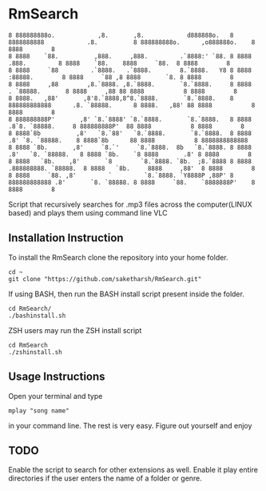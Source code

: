 # RmSearch

```
8 888888888o.            ,8.       ,8.            d888888o.   8 8888888888            .8.          8 888888888o.      ,o888888o.    8 8888        8
8 8888    `88.          ,888.     ,888.         .`8888:' `88. 8 8888                 .888.         8 8888    `88.    8888     `88.  8 8888        8
8 8888     `88         .`8888.   .`8888.        8.`8888.   Y8 8 8888                :88888.        8 8888     `88 ,8 8888       `8. 8 8888        8
8 8888     ,88        ,8.`8888. ,8.`8888.       `8.`8888.     8 8888               . `88888.       8 8888     ,88 88 8888           8 8888        8
8 8888.   ,88'       ,8'8.`8888,8^8.`8888.       `8.`8888.    8 888888888888      .8. `88888.      8 8888.   ,88' 88 8888           8 8888        8
8 888888888P'       ,8' `8.`8888' `8.`8888.       `8.`8888.   8 8888             .8`8. `88888.     8 888888888P'  88 8888           8 8888        8
8 8888`8b          ,8'   `8.`88'   `8.`8888.       `8.`8888.  8 8888            .8' `8. `88888.    8 8888`8b      88 8888           8 8888888888888
8 8888 `8b.       ,8'     `8.`'     `8.`8888.  8b   `8.`8888. 8 8888           .8'   `8. `88888.   8 8888 `8b.    `8 8888       .8' 8 8888        8
8 8888   `8b.    ,8'       `8        `8.`8888. `8b.  ;8.`8888 8 8888          .888888888. `88888.  8 8888   `8b.     8888     ,88'  8 8888        8
8 8888     `88. ,8'         `         `8.`8888. `Y8888P ,88P' 8 888888888888 .8'       `8. `88888. 8 8888     `88.    `8888888P'    8 8888        8

```

Script that recursively searches for .mp3 files across the computer(LINUX based) and plays them using command line VLC

## Installation Instruction
To install the RmSearch clone the repository into your home folder.


```
cd ~
git clone "https://github.com/saketharsh/RmSearch.git"

```


If using BASH, then run the BASH install script present inside the folder.


```
cd RmSearch/
./bashinstall.sh

```


ZSH users may run the ZSH install script

```
cd RmSearch
./zshinstall.sh

```

## Usage Instructions
Open your terminal and type

```
mplay "song name"

```

in your command line. The rest is very easy. Figure out yourself and enjoy


## TODO
Enable the script to search for other extensions as well.
Enable it play entire directories if the user enters the name of a folder or genre.



